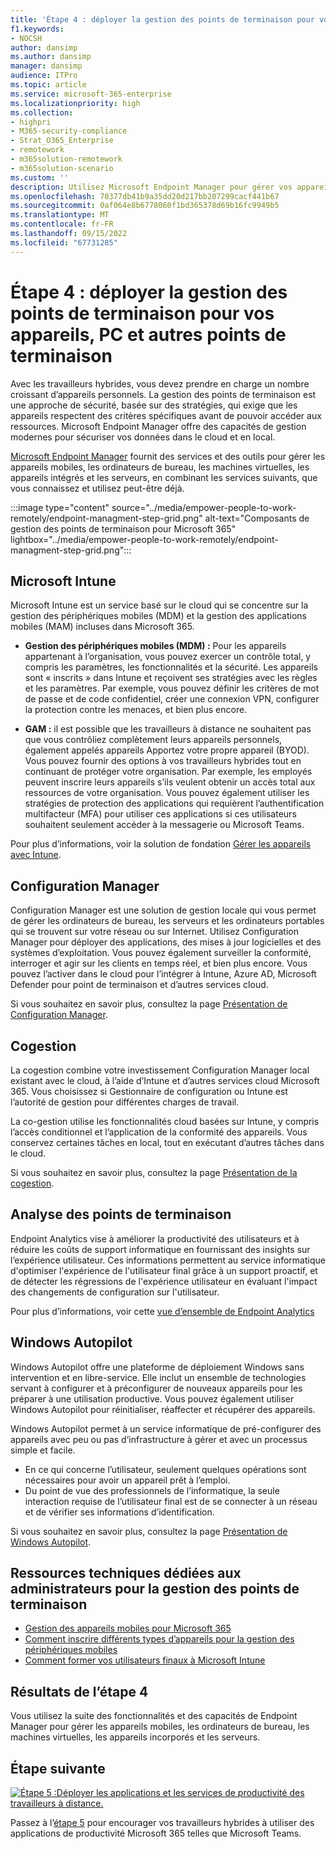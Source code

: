 ```yaml
---
title: 'Étape 4 : déployer la gestion des points de terminaison pour vos appareils, PC et autres points de terminaison'
f1.keywords:
- NOCSH
author: dansimp
ms.author: dansimp
manager: dansimp
audience: ITPro
ms.topic: article
ms.service: microsoft-365-enterprise
ms.localizationpriority: high
ms.collection:
- highpri
- M365-security-compliance
- Strat_O365_Enterprise
- remotework
- m365solution-remotework
- m365solution-scenario
ms.custom: ''
description: Utilisez Microsoft Endpoint Manager pour gérer vos appareils de gestion, PC et autres points de terminaison.
ms.openlocfilehash: 70377db41b9a35dd20d217bb207299cacf441b67
ms.sourcegitcommit: 0af064e8b6778060f1bd365378d69b16fc9949b5
ms.translationtype: MT
ms.contentlocale: fr-FR
ms.lasthandoff: 09/15/2022
ms.locfileid: "67731285"
---
```

# <a name="step-4-deploy-endpoint-management-for-your-devices-pcs-and-other-endpoints"></a>Étape 4 : déployer la gestion des points de terminaison pour vos appareils, PC et autres points de terminaison

Avec les travailleurs hybrides, vous devez prendre en charge un nombre croissant d’appareils personnels. La gestion des points de terminaison est une approche de sécurité, basée sur des stratégies, qui exige que les appareils respectent des critères spécifiques avant de pouvoir accéder aux ressources. Microsoft Endpoint Manager offre des capacités de gestion modernes pour sécuriser vos données dans le cloud et en local. 

[Microsoft Endpoint Manager](/mem/endpoint-manager-overview) fournit des services et des outils pour gérer les appareils mobiles, les ordinateurs de bureau, les machines virtuelles, les appareils intégrés et les serveurs, en combinant les services suivants, que vous connaissez et utilisez peut-être déjà.

:::image type="content" source="../media/empower-people-to-work-remotely/endpoint-managment-step-grid.png" alt-text="Composants de gestion des points de terminaison pour Microsoft 365" lightbox="../media/empower-people-to-work-remotely/endpoint-managment-step-grid.png":::

## <a name="microsoft-intune"></a>Microsoft Intune

Microsoft Intune est un service basé sur le cloud qui se concentre sur la gestion des périphériques mobiles (MDM) et la gestion des applications mobiles (MAM) incluses dans Microsoft 365. 

- **Gestion des périphériques mobiles (MDM) :** Pour les appareils appartenant à l’organisation, vous pouvez exercer un contrôle total, y compris les paramètres, les fonctionnalités et la sécurité. Les appareils sont « inscrits » dans Intune et reçoivent ses stratégies avec les règles et les paramètres. Par exemple, vous pouvez définir les critères de mot de passe et de code confidentiel, créer une connexion VPN, configurer la protection contre les menaces, et bien plus encore.

- **GAM :** il est possible que les travailleurs à distance ne souhaitent pas que vous contrôliez complètement leurs appareils personnels, également appelés appareils Apportez votre propre appareil (BYOD). Vous pouvez fournir des options à vos travailleurs hybrides tout en continuant de protéger votre organisation. Par exemple, les employés peuvent inscrire leurs appareils s’ils veulent obtenir un accès total aux ressources de votre organisation. Vous pouvez également utiliser les stratégies de protection des applications qui requièrent l’authentification multifacteur (MFA) pour utiliser ces applications si ces utilisateurs souhaitent seulement accéder à la messagerie ou Microsoft Teams.

Pour plus d’informations, voir la solution de fondation [Gérer les appareils avec Intune](manage-devices-with-intune-overview.md).

## <a name="configuration-manager"></a>Configuration Manager

Configuration Manager est une solution de gestion locale qui vous permet de gérer les ordinateurs de bureau, les serveurs et les ordinateurs portables qui se trouvent sur votre réseau ou sur Internet. Utilisez Configuration Manager pour déployer des applications, des mises à jour logicielles et des systèmes d’exploitation. Vous pouvez également surveiller la conformité, interroger et agir sur les clients en temps réel, et bien plus encore. Vous pouvez l’activer dans le cloud pour l’intégrer à Intune, Azure AD, Microsoft Defender pour point de terminaison et d’autres services cloud. 

Si vous souhaitez en savoir plus, consultez la page [Présentation de Configuration Manager](/mem/configmgr/core/understand/introduction).

## <a name="co-management"></a>Cogestion

La cogestion combine votre investissement Configuration Manager local existant avec le cloud, à l’aide d’Intune et d’autres services cloud Microsoft 365. Vous choisissez si Gestionnaire de configuration ou Intune est l’autorité de gestion pour différentes charges de travail. 

La co-gestion utilise les fonctionnalités cloud basées sur Intune, y compris l’accès conditionnel et l’application de la conformité des appareils. Vous conservez certaines tâches en local, tout en exécutant d’autres tâches dans le cloud.

Si vous souhaitez en savoir plus, consultez la page [Présentation de la cogestion](/mem/configmgr/comanage/overview).

## <a name="endpoint-analytics"></a>Analyse des points de terminaison

Endpoint Analytics vise à améliorer la productivité des utilisateurs et à réduire les coûts de support informatique en fournissant des insights sur l’expérience utilisateur. Ces informations permettent au service informatique d'optimiser l'expérience de l'utilisateur final grâce à un support proactif, et de détecter les régressions de l'expérience utilisateur en évaluant l'impact des changements de configuration sur l'utilisateur.

Pour plus d’informations, voir cette [vue d’ensemble de Endpoint Analytics](/mem/analytics/overview)

## <a name="windows-autopilot"></a>Windows Autopilot

Windows Autopilot offre une plateforme de déploiement Windows sans intervention et en libre-service. Elle inclut un ensemble de technologies servant à configurer et à préconfigurer de nouveaux appareils pour les préparer à une utilisation productive. Vous pouvez également utiliser Windows Autopilot pour réinitialiser, réaffecter et récupérer des appareils. 

Windows Autopilot permet à un service informatique de pré-configurer des appareils avec peu ou pas d’infrastructure à gérer et avec un processus simple et facile. 

- En ce qui concerne l’utilisateur, seulement quelques opérations sont nécessaires pour avoir un appareil prêt à l’emploi. 
- Du point de vue des professionnels de l’informatique, la seule interaction requise de l’utilisateur final est de se connecter à un réseau et de vérifier ses informations d’identification.

Si vous souhaitez en savoir plus, consultez la page [Présentation de Windows Autopilot](/windows/deployment/windows-autopilot/windows-autopilot).

## <a name="admin-technical-resources-for-endpoint-management"></a>Ressources techniques dédiées aux administrateurs pour la gestion des points de terminaison

- [Gestion des appareils mobiles pour Microsoft 365](../enterprise/device-management-roadmap-microsoft-365.md)
- [Comment inscrire différents types d’appareils pour la gestion des périphériques mobiles](/mem/intune/enrollment/device-enrollment)
- [Comment former vos utilisateurs finaux à Microsoft Intune](/mem/intune/fundamentals/end-user-educate)
 
## <a name="results-of-step-4"></a>Résultats de l’étape 4

Vous utilisez la suite des fonctionnalités et des capacités de Endpoint Manager pour gérer les appareils mobiles, les ordinateurs de bureau, les machines virtuelles, les appareils incorporés et les serveurs.

## <a name="next-step"></a>Étape suivante

[![Étape 5 :Déployer les applications et les services de productivité des travailleurs à distance.](../media/empower-people-to-work-remotely/remote-workers-step-grid-5.png)](empower-people-to-work-remotely-teams-productivity-apps.md)

Passez à l’[étape 5](empower-people-to-work-remotely-teams-productivity-apps.md) pour encourager vos travailleurs hybrides à utiliser des applications de productivité Microsoft 365 telles que Microsoft Teams.